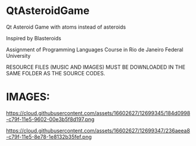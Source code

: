 # QtAsteroidGame
Qt Asteroid Game with atoms instead of asteroids

Inspired by Blasteroids

Assignment of Programming Languages Course in Rio de Janeiro Federal University

RESOURCE FILES (MUSIC AND IMAGES) MUST BE DOWNLOADED IN THE SAME FOLDER AS THE SOURCE CODES.

# IMAGES:

https://cloud.githubusercontent.com/assets/16602627/12699345/184d0998-c79f-11e5-9602-00e3b5f8d197.png

https://cloud.githubusercontent.com/assets/16602627/12699347/236aeea8-c79f-11e5-8e78-1e8132b35fef.png
